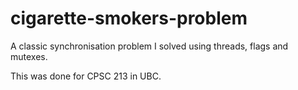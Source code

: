 # cigarette-smokers-problem

A classic synchronisation problem I solved using threads, flags and mutexes.

This was done for CPSC 213 in UBC.
